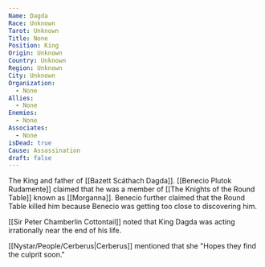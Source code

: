 ```yaml
---
Name: Dagda
Race: Unknown
Tarot: Unknown
Title: None
Position: King
Origin: Unknown
Country: Unknown
Region: Unknown
City: Unknown
Organization:
  - None
Allies:
  - None
Enemies:
  - None
Associates:
  - None
isDead: true
Cause: Assassination
draft: false
---
```

The King and father of [[Bazett Scáthach Dagda]]. [[Benecio Plutok Rudamente]] claimed that he was a member of [[The Knights of the Round Table]] known as [[Morganna]]. Benecio further claimed that the Round Table killed him because Benecio was getting too close to discovering him. 

[[Sir Peter Chamberlin Cottontail]] noted that King Dagda was acting irrationally near the end of his life. 

[[Nystar/People/Cerberus|Cerberus]] mentioned that she "Hopes they find the culprit soon."
